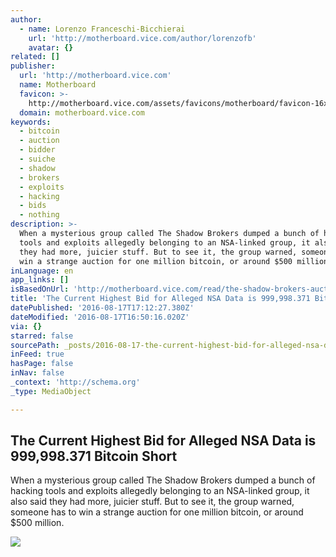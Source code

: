 ```yaml
---
author:
  - name: Lorenzo Franceschi-Bicchierai
    url: 'http://motherboard.vice.com/author/lorenzofb'
    avatar: {}
related: []
publisher:
  url: 'http://motherboard.vice.com'
  name: Motherboard
  favicon: >-
    http://motherboard.vice.com/assets/favicons/motherboard/favicon-16x16.png?v20160720101513
  domain: motherboard.vice.com
keywords:
  - bitcoin
  - auction
  - bidder
  - suiche
  - shadow
  - brokers
  - exploits
  - hacking
  - bids
  - nothing
description: >-
  When a mysterious group called The Shadow Brokers dumped a bunch of hacking
  tools and exploits allegedly belonging to an NSA-linked group, it also said
  they had more, juicier stuff. But to see it, the group warned, someone has to
  win a strange auction for one million bitcoin, or around $500 million.
inLanguage: en
app_links: []
isBasedOnUrl: 'http://motherboard.vice.com/read/the-shadow-brokers-auction-nsa-data-bitcoin'
title: 'The Current Highest Bid for Alleged NSA Data is 999,998.371 Bitcoin Short'
datePublished: '2016-08-17T17:12:27.380Z'
dateModified: '2016-08-17T16:50:16.020Z'
via: {}
starred: false
sourcePath: _posts/2016-08-17-the-current-highest-bid-for-alleged-nsa-data-is-999998371.md
inFeed: true
hasPage: false
inNav: false
_context: 'http://schema.org'
_type: MediaObject

---
```

<article style=""><h1>The Current Highest Bid for Alleged NSA Data is 999,998.371 Bitcoin Short</h1><p>When a mysterious group called The Shadow Brokers dumped a bunch of hacking tools and exploits allegedly belonging to an NSA-linked group, it also said they had more, juicier stuff. But to see it, the group warned, someone has to win a strange auction for one million bitcoin, or around $500 million.</p><img src="http://motherboard-images.vice.com/content-images/article/36693/1471447230841660.jpg" /></article>